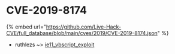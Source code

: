 # CVE-2019-8174
{% embed url="https://github.com/Live-Hack-CVE/full_database/blob/main/cves/2019/CVE-2019-8174.json" %}

* ruthlezs ~> [ie11_vbscript_exploit](https://www.alice-snow.ru/2019/database/cve-2019-8174/ie11_vbscript_exploit-ruthlezs)